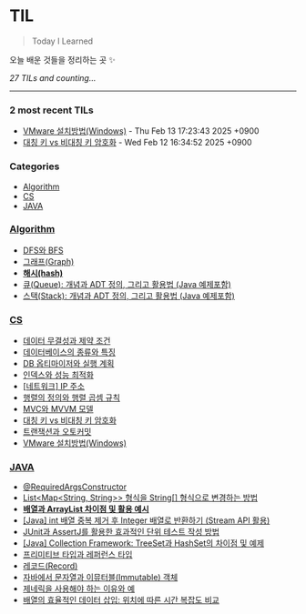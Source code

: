 # TIL
> Today I Learned

오늘 배운 것들을 정리하는 곳 ✨


_27 TILs and counting..._

---

### 2 most recent TILs

- [VMware 설치방법(Windows)](CS/vmware_download.md) - Thu Feb 13 17:23:43 2025 +0900
- [대칭 키 vs 비대칭 키 암호화](CS/symmetric_vs_asymmetric_encryption.md) - Wed Feb 12 16:34:52 2025 +0900

### Categories

- [Algorithm](#Algorithm)
- [CS](#CS)
- [JAVA](#JAVA)

### [Algorithm](#Algorithm)
- [DFS와 BFS](Algorithm/DFS_BFS_Algorithm_Explanation.md)
- [그래프(Graph)](Algorithm/graph.md)
- [**해시(hash)**](Algorithm/hash.md)
- [큐(Queue): 개념과 ADT 정의, 그리고 활용법 (Java 예제포함)](Algorithm/queue.md)
- [스택(Stack): 개념과 ADT 정의, 그리고 활용법 (Java 예제포함)](Algorithm/stack.md)

### [CS](#CS)
- [데이터 무결성과 제약 조건](CS/data-integrity-and-constraint.md)
- [데이터베이스의 종류와 특징](CS/database_types_and_features.md)
- [DB 옵티마이저와 실행 계획](CS/dboptimizer_executionplan.md)
- [인덱스와 성능 최적화](CS/index_concept_and_optimization.md)
- [[네트워크] IP 주소](CS/ip_address.md)
- [행렬의 정의와 행렬 곱셈 규칙](CS/matrix_definition_and_multiplication_rules.md)
- [MVC와 MVVM 모델](CS/mvc_vs_mvvm.md)
- [대칭 키 vs 비대칭 키 암호화](CS/symmetric_vs_asymmetric_encryption.md)
- [트랜잭션과 오토커밋](CS/transaction_autocommit_management.md)
- [VMware 설치방법(Windows)](CS/vmware_download.md)

### [JAVA](#JAVA)
- [@RequiredArgsConstructor](JAVA/@RequiredArgsConstructor.md)
- [List<Map<String, String>> 형식을 String[] 형식으로 변경하는 방법](JAVA/ConvertingListMapToStringArrayInJava.md)
- [**배열과 ArrayList 차이점 및 활용 예시**](JAVA/DifferencesBetweenArraysAndArrayListsWithExamples.md)
- [[Java] int 배열 중복 제거 후 Integer 배열로 반환하기 (Stream API 활용)](JAVA/DistinctArrayExample.md)
- [JUnit과 AssertJ를 활용한 효과적인 단위 테스트 작성 방법](JAVA/EffectiveUnitTestingWithJUnitAndAssertJ.md)
- [[Java] Collection Framework: TreeSet과 HashSet의 차이점 및 예제](JAVA/JavaCollectionFramework_TreeSetVsHashSet.md)
- [프리미티브 타입과 레퍼런스 타입](JAVA/PrimitiveTypesVsReferenceTypesInJava.md)
- [레코드(Record)](JAVA/Record.md)
- [자바에서 문자열과 이뮤터블(Immutable) 객체](JAVA/StringsAndImmutableObjectsInJava.md)
- [제네릭을 사용해야 하는 이유와 예](JAVA/WhyUseGenericsInJavaWithExamples.md)
- [배열의 효율적인 데이터 삽입: 위치에 따른 시간 복잡도 비교](JAVA/array-insertion-time-complexity.md)


